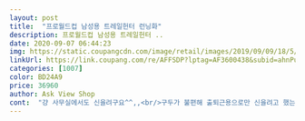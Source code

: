 ```yaml
---
layout: post 
title:  "프로월드컵 남성용 트레일헌터 런닝화" 
description: 프로월드컵 남성용 트레일헌터 ..
date: 2020-09-07 06:44:23 
img: https://static.coupangcdn.com/image/retail/images/2019/09/09/18/5/5d405778-2f92-4f71-ad2c-6ba57bd4a3b5.jpg 
linkUrl: https://link.coupang.com/re/AFFSDP?lptag=AF3600438&subid=ahnPublicAsk&pageKey=280564251&itemId=890677960&vendorItemId=5321982856&traceid=V0-113-a69faefda99707a9 
categories: [1007] 
color: BD24A9 
price: 36960 
author: Ask View Shop 
cont:  "걍 사무실에서도 신을려구요^^,,<br/>구두가 불편해 출퇴근용으로만 신을려고 했는데<br/>생각보다 많이 좋습니다.<br/><br/>양발의 크기가 조금 달라서 그간의 265를 신었을때는 뭔가 불편했는데, 이번엔 270 트레일헌터 도착하자마자 신어보니<br/>여름에 신을려고 샀는데 생각보다 짱짱한 느낌이구요.<br/><br/>입구는 조여주는 느낌이 들고 내부는 아주 편합니다.<br/><br/>평소 운동화는 매장에서 신어보고 사야 한다는 지론을 가지고 있었는데 이번에는 시간여건상 급하게 쿠팡을 이용했다.<br/> 디자인과 실용성 등을 여러모로 검토하고 고른 프로월드컵, 실패 가능성을 염두에 두고 고른 선택이었는데 결과는 굿, 2500원짜리 깔창 하나 깔아 놓으니 값비싼 유명 메이커 고가제품 하나도 부럽잖다.<br/> 최고다.<br/><br/>" 
---
```

